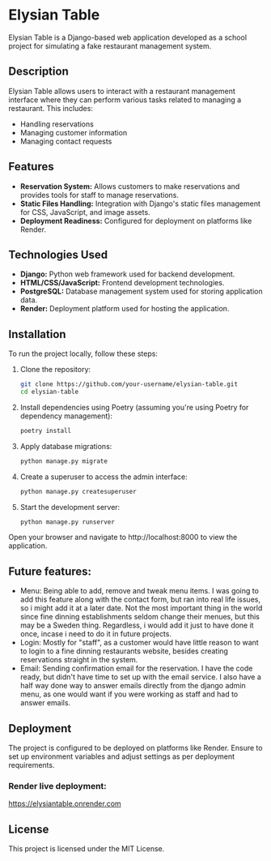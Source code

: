 # Elysian Table

Elysian Table is a Django-based web application developed as a school project for simulating a fake restaurant management system.

## Description

Elysian Table allows users to interact with a restaurant management interface where they can perform various tasks related to managing a restaurant. This includes:

- Handling reservations
- Managing customer information
- Managing contact requests

## Features

- **Reservation System:** Allows customers to make reservations and provides tools for staff to manage reservations.
- **Static Files Handling:** Integration with Django's static files management for CSS, JavaScript, and image assets.
- **Deployment Readiness:** Configured for deployment on platforms like Render.

## Technologies Used

- **Django:** Python web framework used for backend development.
- **HTML/CSS/JavaScript:** Frontend development technologies.
- **PostgreSQL:** Database management system used for storing application data.
- **Render:** Deployment platform used for hosting the application.

## Installation

To run the project locally, follow these steps:

1. Clone the repository:

   ```bash
   git clone https://github.com/your-username/elysian-table.git
   cd elysian-table

2. Install dependencies using Poetry (assuming you're using Poetry for dependency management):

    ```bash
    poetry install

3. Apply database migrations:
    ```bash
    python manage.py migrate

4. Create a superuser to access the admin interface:
    ```bash
    python manage.py createsuperuser

5. Start the development server:
    ```bash
    python manage.py runserver

Open your browser and navigate to http://localhost:8000 to view the application.

## Future features:
- Menu: Being able to add, remove and tweak menu items. I was going to add this feature along with the contact form, but ran into real life issues, so i might add it at a later date.
  Not the most important thing in the world since fine dinning establishments seldom change their menues, but this may be a Sweden thing. Regardless, i would add it just to have done
  it once, incase i need to do it in future projects.
- Login: Mostly for "staff", as a customer would have little reason to want to login to a fine dinning restaurants website, besides creating reservations straight in the system.
- Email: Sending confirmation email for the reservation. I have the code ready, but didn't have time to set up with the email service. I also have a half way done way to answer emails
  directly from the django admin menu, as one would want if you were working as staff and had to answer emails.

## Deployment
The project is configured to be deployed on platforms like Render. Ensure to set up environment variables and adjust settings as per deployment requirements.

### Render live deployment:
https://elysiantable.onrender.com


## License
This project is licensed under the MIT License.
